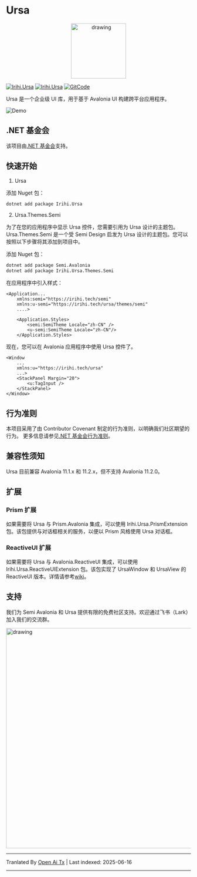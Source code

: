 # Ursa

<p align="center">
    <img src="https://raw.githubusercontent.com/irihitech/Ursa.Avalonia/main/assets/Ursa.svg" alt="drawing" width="150" />
</p>

[![Irihi.Ursa](https://img.shields.io/nuget/v/Irihi.Ursa.svg?color=red&style=flat-square)](https://www.nuget.org/packages/Irihi.Ursa/)
[![Irihi.Ursa](https://img.shields.io/nuget/dt/Irihi.Ursa.svg?style=flat-square)](https://www.nuget.org/packages/Irihi.Ursa/)
[![GitCode](https://gitcode.com/IRIHI_Technology/Ursa.Avalonia/star/badge.svg)](https://gitcode.com/IRIHI_Technology/Ursa.Avalonia)

Ursa 是一个企业级 UI 库，用于基于 Avalonia UI 构建跨平台应用程序。

![Demo](https://raw.githubusercontent.com/irihitech/Ursa.Avalonia/main/assets/dark-demo.jpg)

## .NET 基金会

该项目由[.NET 基金会](https://dotnetfoundation.org)支持。

## 快速开始

1. Ursa

添加 Nuget 包：
```bash
dotnet add package Irihi.Ursa
```

2. Ursa.Themes.Semi

为了在您的应用程序中显示 Ursa 控件，您需要引用为 Ursa 设计的主题包。
Ursa.Themes.Semi 是一个受 Semi Design 启发为 Ursa 设计的主题包。您可以按照以下步骤将其添加到项目中。

添加 Nuget 包：
```bash
dotnet add package Semi.Avalonia
dotnet add package Irihi.Ursa.Themes.Semi
```

在应用程序中引入样式：
```xaml
<Application...
    xmlns:semi="https://irihi.tech/semi"
    xmlns:u-semi="https://irihi.tech/ursa/themes/semi"
    ....>

    <Application.Styles>
        <semi:SemiTheme Locale="zh-CN" />
        <u-semi:SemiTheme Locale="zh-CN"/>
    </Application.Styles>
```

现在，您可以在 Avalonia 应用程序中使用 Ursa 控件了。
```xaml
<Window
    ...
    xmlns:u="https://irihi.tech/ursa"
    ...>
    <StackPanel Margin="20">
        <u:TagInput />
    </StackPanel>
</Window>
```


## 行为准则

本项目采用了由 Contributor Covenant 制定的行为准则，以明确我们社区期望的行为。
更多信息请参见[.NET 基金会行为准则](https://dotnetfoundation.org/code-of-conduct)。

## 兼容性须知
Ursa 目前兼容 Avalonia 11.1.x 和 11.2.x，但不支持 Avalonia 11.2.0。

## 扩展

### Prism 扩展
如果需要将 Ursa 与 Prism.Avalonia 集成，可以使用 Irihi.Ursa.PrismExtension 包。该包提供与对话框相关的服务，以便以 Prism 风格使用 Ursa 对话框。

### ReactiveUI 扩展
如果需要将 Ursa 与 Avalonia.ReactiveUI 集成，可以使用 Irihi.Ursa.ReactiveUIExtension 包。该包实现了 UrsaWindow 和 UrsaView 的 ReactiveUI 版本。详情请参考[wiki](https://github.com/irihitech/Ursa.Avalonia/wiki/Ursa-ReactiveUI-extension)。

## 支持

我们为 Semi Avalonia 和 Ursa 提供有限的免费社区支持。欢迎通过飞书（Lark）加入我们的交流群。

<p>
    <img src="https://raw.githubusercontent.com/irihitech/Ursa.Avalonia/main/assets/community-support.png" alt="drawing" width="600" />
</p>


---

Tranlated By [Open Ai Tx](https://github.com/OpenAiTx/OpenAiTx) | Last indexed: 2025-06-16

---